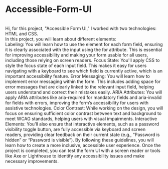 # Accessible-Form-UI 
<br>
Hi, for this project, "Accessible Form UI," I worked with two technologies: HTML and CSS.
<br>
In this project, you will learn about different elements:
<br>
Labeling: You will learn how to use the <label> element for each form field, ensuring it is clearly associated with the input using the for attribute. This is essential for improving accessibility and making your form usable for all users, including those relying on screen readers.
Focus State: You'll apply CSS to style the focus state of each input field. This makes it easy for users navigating with a keyboard to see which field is currently active, which is an important accessibility feature.
Error Messaging: You will learn how to implement error messaging within the form. This includes adding space for error messages that are clearly linked to the relevant input field, helping users understand and correct their mistakes easily.
ARIA Attributes: You will apply ARIA attributes like aria-required for mandatory fields and aria-invalid for fields with errors, improving the form’s accessibility for users with assistive technologies.
Color Contrast: While working on the design, you will focus on ensuring sufficient color contrast between text and background to meet WCAG standards, helping users with visual impairments.
Interactive Elements: You’ll also ensure that interactive elements, such as a password visibility toggle button, are fully accessible via keyboard and screen readers, providing clear feedback on their current state (e.g., “Password is hidden” or “Password is visible”).
By following these guidelines, you will learn how to create a more inclusive, accessible user experience. Once the project is completed, you can test the form UI with a screen reader or tools like Axe or Lighthouse to identify any accessibility issues and make necessary improvements.
